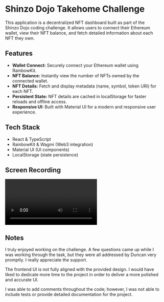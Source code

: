 # Shinzo Dojo Takehome Challenge

This application is a decentralized NFT dashboard built as part of the Shinzo Dojo coding challenge. It allows users to connect their Ethereum wallet, view their NFT balance, and fetch detailed information about each NFT they own.

## Features

- **Wallet Connect:** Securely connect your Ethereum wallet using RainbowKit.
- **NFT Balance:** Instantly view the number of NFTs owned by the connected wallet.
- **NFT Details:** Fetch and display metadata (name, symbol, token URI) for each NFT.
- **Persistent State:** NFT details are cached in localStorage for faster reloads and offline access.
- **Responsive UI:** Built with Material UI for a modern and responsive user experience.


## Tech Stack

- React & TypeScript
- RainbowKit & Wagmi (Web3 integration)
- Material UI (UI components)
- LocalStorage (state persistence)

## Screen Recording

<video controls src="Shinzo-TakeHome-challenge.mov" title="TakeHome Challenge"></video>

## Notes

I truly enjoyed working on the challenge. A few questions came up while I was working through the task, but they were all addressed by Duncan very promptly. I really appreciate the support.

The frontend UI is not fully aligned with the provided design. I would have liked to dedicate more time to the project in order to deliver a more polished and accurate UI.

I was able to add comments throughout the code; however, I was not able to include tests or provide detailed documentation for the project.


